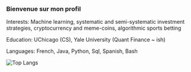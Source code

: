 ### Bienvenue sur mon profil

Interests: Machine learning, systematic and semi-systematic investment strategies, cryptocurrency and meme-coins, algorithmic sports betting

Education: UChicago (CS), Yale University (Quant Finance ~ ish)

Languages: French, Java, Python, Sql, Spanish, Bash

![Top Langs](https://github-readme-stats.vercel.app/api/top-langs/?username=urkeshc&layout=compact)

<!--
**urkeshc/urkeshc** is a ✨ _special_ ✨ repository because its `README.md` (this file) appears on your![python-original](https://github.com/urkeshc/urkeshc/assets/97560487/036c2393-9c1d-4849-adee-245036b0dd44)
 GitHub profile.

Here are some ideas to get you started:

- 🔭 I’m currently working on ...
- 🌱 I’m currently learning ...
- 👯 I’m looking to collaborate on ...
- 🤔 I’m looking for help with ...
- 💬 Ask me about ...
- 📫 How to reach me: ...
- 😄 Pronouns: ...
- ⚡ Fun fact: ...
-->
